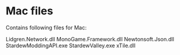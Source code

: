 # Mac files

Contains following files for Mac:

Lidgren.Network.dll
MonoGame.Framework.dll
Newtonsoft.Json.dll
StardewModdingAPI.exe
StardewValley.exe
xTile.dll
